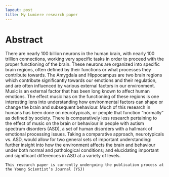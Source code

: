 ```yaml
---
layout: post
title: My Lumiere research paper
---
```


# Abstract
There are nearly 100 billion neurons in the human brain, with nearly 100 trillion connections, working very specific tasks in order to proceed with the proper functioning of the brain. These neurons are organized into specific brain regions, often defined by their functions or what processes they contribute towards. The Amygdala and Hippocampus are two brain regions which contribute significantly towards our emotions and their regulation, and are often influenced by various external factors in our environment. Music is an external factor that has been long known to affect human emotions. The effect music has on the functioning of these regions is one interesting lens into understanding how environmental factors can shape or change the brain and subsequent behaviour. Much of this research in humans has been done on neurotypicals, or people that function “normally” as defined by society. There is comparatively less research pertaining to the effect of music on the brain or behaviour in people with autism spectrum disorders (ASD), a set of human disorders with a hallmark of emotional processing issues. Taking a comparative approach, neurotypicals vs. ASD, would allow for two general sets of important understanding: further insight into how the environment affects the brain and behaviour under both normal and pathological conditions; and elucidating important and significant differences in ASD at a variety of levels.

```This research paper is currently undergoing the publication process at the Young Scientist’s Journal (YSJ)```